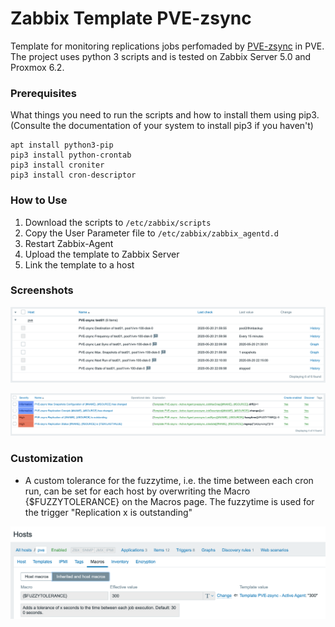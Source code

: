 # Zabbix Template PVE-zsync

Template for monitoring replications jobs perfomaded by [PVE-zsync](https://pve.proxmox.com/wiki/PVE-zsync) in PVE. The project uses python 3 scripts and is tested on Zabbix Server 5.0 and Proxmox 6.2.

### Prerequisites

What things you need to run the scripts and how to install them using pip3. (Consulte the documentation of your system to install pip3 if you haven't)

```
apt install python3-pip
pip3 install python-crontab
pip3 install croniter
pip3 install cron-descriptor
```
### How to Use

1. Download the scripts to `/etc/zabbix/scripts`
2. Copy the User Parameter file to `/etc/zabbix/zabbix_agentd.d`
3. Restart Zabbix-Agent
4. Upload the template to Zabbix Server
5. Link the template to a host

### Screenshots

![](screenshots/latest-data.png)

![](screenshots/triggers.png)

### Customization

* A custom tolerance for the fuzzytime, i.e. the time between each cron run, can be set for each host by overwriting the Macro {$FUZZYTOLERANCE} on the Macros page. The fuzzytime is used for the trigger "Replication x is outstanding" 

 ![](screenshots/macros.png)
